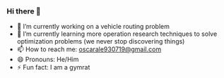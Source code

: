 ### Hi there 👋

- 🔭 I’m currently working on a vehicle routing problem
- 🌱 I’m currently learning more operation research techniques to solve optimization problems (we never stop discovering things) 
- 📫 How to reach me: [oscarale930719@gmail.com](mailto:oscarale930719@gmail.com)
- 😄 Pronouns: He/Him
- ⚡ Fun fact: I am a gymrat

<!--
**oscaralejandro1907/oscaralejandro1907** is a ✨ _special_ ✨ repository because its `README.md` (this file) appears on your GitHub profile.

Here are some ideas to get you started:

- 🔭 I’m currently working on ...
- 🌱 I’m currently learning ...
- 👯 I’m looking to collaborate on ...
- 🤔 I’m looking for help with ...
- 💬 Ask me about ...
- 📫 How to reach me: ...
- 😄 Pronouns: ...
- ⚡ Fun fact: ...
-->
